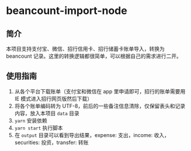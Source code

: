 # beancount-import-node

## 简介

本项目支持支付宝、微信、招行信用卡、招行储蓄卡账单导入，转换为 beancount 记录。这里的转换逻辑都很简单，可以根据自己的需求进行二开。

## 使用指南

1. 从各个平台下载账单（支付宝和微信在 app 里申请即可，招行的账单需要用 IE 模式进入招行网页版然后下载）
2. 将各个账单编码转为 UTF-8，前后的一些备注信息清除，仅保留表头和记录内容，放入本项目 `data` 目录
3. `yarn` 安装依赖
4. `yarn start` 执行脚本
5. 在 `output` 目录可以看到导出结果，expense: 支出，income: 收入，securities: 投资，transfer: 转账

